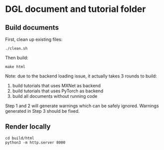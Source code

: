 DGL document and tutorial folder
================================

Build documents
---------------
First, clean up existing files:
```
./clean.sh
```

Then build:
```
make html
```

Note: due to the backend loading issue, it actually takes 3 rounds to build:
1. build tutorials that uses MXNet as backend
2. build tutorials that uses PyTorch as backend
3. build all documents without running code

Step 1 and 2 will generate warnings which can be safely ignored. Warnings
generated in Step 3 should be fixed.

Render locally
--------------
```
cd build/html
python3 -m http.server 8000
```
